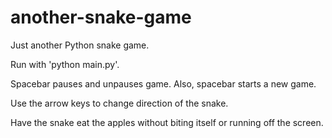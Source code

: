 # another-snake-game
Just another Python snake game.

Run with 'python main.py'.

Spacebar pauses and unpauses game. Also, spacebar starts a new game.

Use the arrow keys to change direction of the snake.

Have the snake eat the apples without biting itself or running off the screen.
